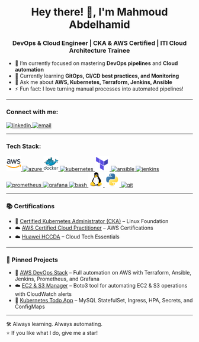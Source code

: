 <h1 align="center">Hey there! 👋, I'm Mahmoud Abdelhamid</h1>
<h3 align="center">DevOps & Cloud Engineer | CKA & AWS Certified | ITI Cloud Architecture Trainee</h3>



- 🔭 I’m currently focused on mastering **DevOps pipelines** and **Cloud automation**  
- 🌱 Currently learning **GitOps, CI/CD best practices, and Monitoring**  
- 💬 Ask me about **AWS, Kubernetes, Terraform, Jenkins, Ansible**  
- ⚡ Fun fact: I love turning manual processes into automated pipelines!

---

<h3 align="left">Connect with me:</h3>
<p align="left">
  <a href="https://linkedin.com/in/mahmoud-abdulhamed" target="blank">
    <img align="center" src="https://raw.githubusercontent.com/rahuldkjain/github-profile-readme-generator/master/src/images/icons/Social/linked-in-alt.svg" alt="linkedin" height="30" width="40" />
  </a>
  <a href="mailto:mahmoud.mohamed02118@gmail.com" target="blank">
    <img align="center" src="https://img.icons8.com/material-outlined/48/000000/new-post.png" alt="email" height="30" width="40" />
  </a>
</p>

---

<h3 align="left">Tech Stack:</h3>
<p align="left">
  <a href="https://aws.amazon.com/" target="_blank">
    <img src="https://raw.githubusercontent.com/devicons/devicon/master/icons/amazonwebservices/amazonwebservices-original-wordmark.svg" alt="aws" width="40" height="40"/>
  </a>
  <a href="https://azure.microsoft.com/" target="_blank">
    <img src="https://www.vectorlogo.zone/logos/microsoft_azure/microsoft_azure-icon.svg" alt="azure" width="40" height="40"/>
  </a>
  <a href="https://www.docker.com/" target="_blank">
    <img src="https://raw.githubusercontent.com/devicons/devicon/master/icons/docker/docker-original-wordmark.svg" alt="docker" width="40" height="40"/>
  </a>
  <a href="https://kubernetes.io/" target="_blank">
    <img src="https://www.vectorlogo.zone/logos/kubernetes/kubernetes-icon.svg" alt="kubernetes" width="40" height="40"/>
  </a>
  <a href="https://www.terraform.io/" target="_blank">
    <img src="https://raw.githubusercontent.com/devicons/devicon/master/icons/terraform/terraform-original.svg" alt="terraform" width="40" height="40"/>
  </a>
  <a href="https://www.ansible.com/" target="_blank">
    <img src="https://www.vectorlogo.zone/logos/ansible/ansible-icon.svg" alt="ansible" width="40" height="40"/>
  </a>
  <a href="https://www.jenkins.io/" target="_blank">
    <img src="https://www.vectorlogo.zone/logos/jenkins/jenkins-icon.svg" alt="jenkins" width="40" height="40"/>
  </a>
  <a href="https://prometheus.io/" target="_blank">
    <img src="https://www.vectorlogo.zone/logos/prometheusio/prometheusio-icon.svg" alt="prometheus" width="40" height="40"/>
  </a>
  <a href="https://grafana.com/" target="_blank">
    <img src="https://www.vectorlogo.zone/logos/grafana/grafana-icon.svg" alt="grafana" width="40" height="40"/>
  </a>
  <a href="https://www.gnu.org/software/bash/" target="_blank">
    <img src="https://www.vectorlogo.zone/logos/gnu_bash/gnu_bash-icon.svg" alt="bash" width="40" height="40"/>
  </a>
  <a href="https://www.linux.org/" target="_blank">
    <img src="https://raw.githubusercontent.com/devicons/devicon/master/icons/linux/linux-original.svg" alt="linux" width="40" height="40"/>
  </a>
  <a href="https://www.python.org/" target="_blank">
    <img src="https://raw.githubusercontent.com/devicons/devicon/master/icons/python/python-original.svg" alt="python" width="40" height="40"/>
  </a>
  <a href="https://git-scm.com/" target="_blank">
    <img src="https://www.vectorlogo.zone/logos/git-scm/git-scm-icon.svg" alt="git" width="40" height="40"/>
  </a>
</p>

---

### 📚 Certifications

- 🧠 [Certified Kubernetes Administrator (CKA)](https://ti-user-certificates.s3.amazonaws.com/e0df7fbf-a057-42af-8a1f-590912be5460/1ce7b99c-a744-4b65-8fd1-066ae2975eb6-mahmoud-mohamed-mohamed-abdelhamid-c6bd024d-e3f6-452d-be62-1d54446543b5-certificate.pdf) – Linux Foundation  
- ☁️ [AWS Certified Cloud Practitioner](https://www.credly.com/badges/ca4cc632-58f1-4e61-a4fd-477a1b34ba26/public_url) – AWS Certifications  
- ☁️ [Huawei HCCDA](https://drive.google.com/file/d/1i4SX5e6Nfai8O9-rqf10es6zOG0XibMO/view?usp=sharing) – Cloud Tech Essentials

---

### 📌 Pinned Projects

- 🔧 [AWS DevOps Stack](https://github.com/Mahmoudmohamed811/AWSDevOpsStack) – Full automation on AWS with Terraform, Ansible, Jenkins, Prometheus, and Grafana  
- ☁️ [EC2 & S3 Manager](https://github.com/Mahmoudmohamed811/aws-ec2-s3-manager) – Boto3 tool for automating EC2 & S3 operations with CloudWatch alerts  
- 🐳 [Kubernetes Todo App](https://github.com/Mahmoudmohamed811/Kubernetes-Web-App-Deployment-Minikube-) – MySQL StatefulSet, Ingress, HPA, Secrets, and ConfigMaps

---

🛠 Always learning. Always automating.  
⭐ If you like what I do, give me a star!
